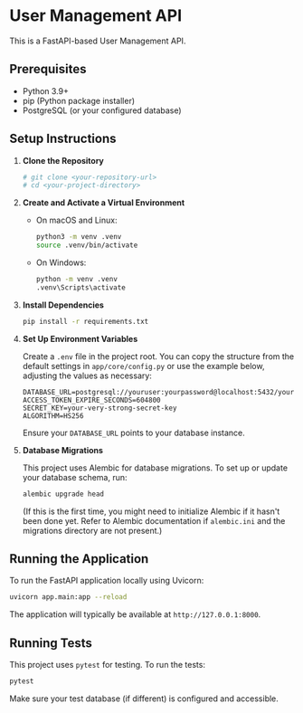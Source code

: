 # User Management API

This is a FastAPI-based User Management API.

## Prerequisites

*   Python 3.9+
*   pip (Python package installer)
*   PostgreSQL (or your configured database)

## Setup Instructions

1.  **Clone the Repository**
    ```bash
    # git clone <your-repository-url>
    # cd <your-project-directory>
    ```

2.  **Create and Activate a Virtual Environment**

    *   On macOS and Linux:
        ```bash
        python3 -m venv .venv
        source .venv/bin/activate
        ```
    *   On Windows:
        ```bash
        python -m venv .venv
        .venv\Scripts\activate
        ```

3.  **Install Dependencies**
    ```bash
    pip install -r requirements.txt
    ```

4.  **Set Up Environment Variables**

    Create a `.env` file in the project root. You can copy the structure from the default settings in `app/core/config.py` or use the example below, adjusting the values as necessary:

    ```env
    DATABASE_URL=postgresql://youruser:yourpassword@localhost:5432/yourdatabasename
    ACCESS_TOKEN_EXPIRE_SECONDS=604800
    SECRET_KEY=your-very-strong-secret-key
    ALGORITHM=HS256
    ```
    Ensure your `DATABASE_URL` points to your database instance.

5.  **Database Migrations**

    This project uses Alembic for database migrations. To set up or update your database schema, run:
    ```bash
    alembic upgrade head
    ```
    (If this is the first time, you might need to initialize Alembic if it hasn't been done yet. Refer to Alembic documentation if `alembic.ini` and the migrations directory are not present.)

## Running the Application

To run the FastAPI application locally using Uvicorn:

```bash
uvicorn app.main:app --reload
```

The application will typically be available at `http://127.0.0.1:8000`.

## Running Tests

This project uses `pytest` for testing. To run the tests:

```bash
pytest
```

Make sure your test database (if different) is configured and accessible. 